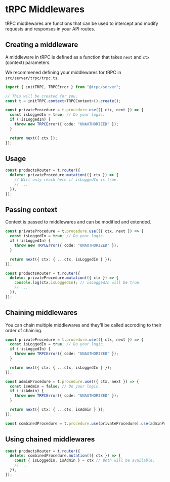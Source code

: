 # tRPC Middlewares

tRPC middlewares are functions that can be used to intercept and modify requests and responses in your API routes.

## Creating a middleware

A middleware in tRPC is defined as a function that takes `next` and `ctx` (context) parameters.

We recommened defining your middlewares for tRPC in `src/server/trpc/trpc.ts`.

```ts
import { initTRPC, TRPCError } from "@trpc/server";

// This will be created for you.
const t = initTRPC.context<TRPCContext>().create();

const privateProcedure = t.procedure.use(({ ctx, next }) => {
  const isLoggedIn = true; // Do your logic.
  if (!isLoggedIn) {
    throw new TRPCError({ code: "UNAUTHORIZED" });
  }

  return next({ ctx });
});
```

## Usage

```ts
const productsRouter = t.router({
  delete: privateProcedure.mutation(({ ctx }) => {
    // Will only reach here if isLoggedIn is true.
    // ...
  }),
});
```

## Passing context

Context is passed to middlewares and can be modified and extended.

```ts
const privateProcedure = t.procedure.use(({ ctx, next }) => {
  const isLoggedIn = true; // Do your logic.
  if (!isLoggedIn) {
    throw new TRPCError({ code: "UNAUTHORIZED" });
  }

  return next({ ctx: { ...ctx, isLoggedIn } });
});

const productsRouter = t.router({
  delete: privateProcedure.mutation(({ ctx }) => {
    console.log(ctx.isLoggedIn); // isLoggedIn will be true.
    // ...
  }),
});
```

## Chaining middlewares

You can chain multiple middlewares and they'll be called accroding to their order of chaining.

```ts
const privateProcedure = t.procedure.use(({ ctx, next }) => {
  const isLoggedIn = true; // Do your logic.
  if (!isLoggedIn) {
    throw new TRPCError({ code: "UNAUTHORIZED" });
  }

  return next({ ctx: { ...ctx, isLoggedIn } });
});

const adminProcedure = t.procedure.use(({ ctx, next }) => {
  const isAdmin = false; // Do your logic.
  if (!isAdmin) {
    throw new TRPCError({ code: "UNAUTHORIZED" });
  }

  return next({ ctx: { ...ctx, isAdmin } });
});

const combinedProcedure = t.procedure.use(privateProcedure).use(adminProcedure);
```
## Using chained middlewares

```ts
const productsRouter = t.router({
  delete: combinedProcedure.mutation(({ ctx }) => {
    const { isLoggedIn, isAdmin } = ctx // Both will be available.
    // ...
  }),
});
```
